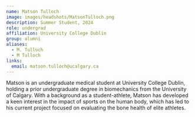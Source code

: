 ```yaml
---
name: Matson Tulloch
image: images/headshots/MatsonTulloch.png
description: Summer Student, 2024
role: undergrad
affiliation: University College Dublin
group: alumni
aliases:
  - M. Tulloch
  - M Tulloch
links:
  email: matson.tulloch@ucalgary.ca
---
```


Matson is an undergraduate medical student at University College Dublin, holding a prior undergraduate 
degree in biomechanics from the University of Calgary. With a background as a student-athlete, 
Matson has developed a keen interest in the impact of sports on the human body, which has led to 
his current project focused on evaluating the bone health of elite athletes.